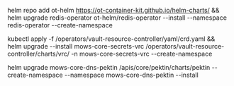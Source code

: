 
helm repo add ot-helm https://ot-container-kit.github.io/helm-charts/ && helm upgrade redis-operator ot-helm/redis-operator --install --namespace redis-operator --create-namespace


kubectl apply -f /operators/vault-resource-controller/yaml/crd.yaml && helm upgrade --install mows-core-secrets-vrc /operators/vault-resource-controller/charts/vrc/ -n mows-core-secrets-vrc --create-namespace

helm upgrade mows-core-dns-pektin /apis/core/pektin/charts/pektin --create-namespace --namespace mows-core-dns-pektin --install